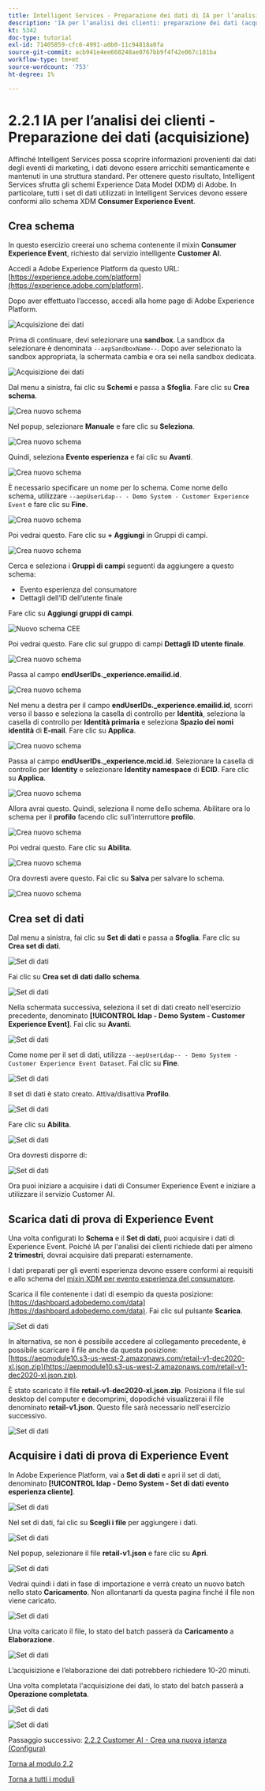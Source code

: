```yaml
---
title: Intelligent Services - Preparazione dei dati di IA per l’analisi dei clienti (acquisizione)
description: 'IA per l’analisi dei clienti: preparazione dei dati (acquisizione)'
kt: 5342
doc-type: tutorial
exl-id: 71405859-cfc6-4991-a0b0-11c94818a0fa
source-git-commit: acb941e4ee668248ae0767bb9f4f42e067c181ba
workflow-type: tm+mt
source-wordcount: '753'
ht-degree: 1%

---
```


# 2.2.1 IA per l’analisi dei clienti - Preparazione dei dati (acquisizione)

Affinché Intelligent Services possa scoprire informazioni provenienti dai dati degli eventi di marketing, i dati devono essere arricchiti semanticamente e mantenuti in una struttura standard. Per ottenere questo risultato, Intelligent Services sfrutta gli schemi Experience Data Model (XDM) di Adobe.
In particolare, tutti i set di dati utilizzati in Intelligent Services devono essere conformi allo schema XDM **Consumer Experience Event**.

## Crea schema

In questo esercizio creerai uno schema contenente il mixin **Consumer Experience Event**, richiesto dal servizio intelligente **Customer AI**.

Accedi a Adobe Experience Platform da questo URL: [https://experience.adobe.com/platform](https://experience.adobe.com/platform).

Dopo aver effettuato l’accesso, accedi alla home page di Adobe Experience Platform.

![Acquisizione dei dati](../../datacollection/module1.2/images/home.png)

Prima di continuare, devi selezionare una **sandbox**. La sandbox da selezionare è denominata ``--aepSandboxName--``. Dopo aver selezionato la sandbox appropriata, la schermata cambia e ora sei nella sandbox dedicata.

![Acquisizione dei dati](../../datacollection/module1.2/images/sb1.png)

Dal menu a sinistra, fai clic su **Schemi** e passa a **Sfoglia**. Fare clic su **Crea schema**.

![Crea nuovo schema](./images/createschemabutton.png)

Nel popup, selezionare **Manuale** e fare clic su **Seleziona**.

![Crea nuovo schema](./images/schmanual.png)

Quindi, seleziona **Evento esperienza** e fai clic su **Avanti**.

![Crea nuovo schema](./images/xdmee.png)

È necessario specificare un nome per lo schema. Come nome dello schema, utilizzare `--aepUserLdap-- - Demo System - Customer Experience Event` e fare clic su **Fine**.

![Crea nuovo schema](./images/schname.png)

Poi vedrai questo. Fare clic su **+ Aggiungi** in Gruppi di campi.

![Crea nuovo schema](./images/xdmee1.png)

Cerca e seleziona i **Gruppi di campi** seguenti da aggiungere a questo schema:

- Evento esperienza del consumatore
- Dettagli dell’ID dell’utente finale

Fare clic su **Aggiungi gruppi di campi**.

![Nuovo schema CEE](./images/cee.png)

Poi vedrai questo. Fare clic sul gruppo di campi **Dettagli ID utente finale**.

![Crea nuovo schema](./images/eui1.png)

Passa al campo **endUserIDs._experience.emailid.id**.

![Crea nuovo schema](./images/eui2.png)

Nel menu a destra per il campo **endUserIDs._experience.emailid.id**, scorri verso il basso e seleziona la casella di controllo per **Identità**, seleziona la casella di controllo per **Identità primaria** e seleziona **Spazio dei nomi identità** di **E-mail**. Fare clic su **Applica**.

![Crea nuovo schema](./images/eui3.png)

Passa al campo **endUserIDs._experience.mcid.id**. Selezionare la casella di controllo per **Identity** e selezionare **Identity namespace** di **ECID**. Fare clic su **Applica**.

![Crea nuovo schema](./images/eui4.png)

Allora avrai questo. Quindi, seleziona il nome dello schema. Abilitare ora lo schema per il **profilo** facendo clic sull&#39;interruttore **profilo**.

![Crea nuovo schema](./images/xdmee3.png)

Poi vedrai questo. Fare clic su **Abilita**.

![Crea nuovo schema](./images/xdmee4.png)

Ora dovresti avere questo. Fai clic su **Salva** per salvare lo schema.

![Crea nuovo schema](./images/xdmee5.png)

## Crea set di dati

Dal menu a sinistra, fai clic su **Set di dati** e passa a **Sfoglia**. Fare clic su **Crea set di dati**.

![Set di dati](./images/createds.png)

Fai clic su **Crea set di dati dallo schema**.

![Set di dati](./images/createdatasetfromschema.png)

Nella schermata successiva, seleziona il set di dati creato nell&#39;esercizio precedente, denominato **[!UICONTROL ldap - Demo System - Customer Experience Event]**. Fai clic su **Avanti**.

![Set di dati](./images/createds1.png)

Come nome per il set di dati, utilizza `--aepUserLdap-- - Demo System - Customer Experience Event Dataset`. Fai clic su **Fine**.

![Set di dati](./images/createds2.png)

Il set di dati è stato creato. Attiva/disattiva **Profilo**.

![Set di dati](./images/createds3.png)

Fare clic su **Abilita**.

![Set di dati](./images/createds4.png)

Ora dovresti disporre di:

![Set di dati](./images/createds5.png)

Ora puoi iniziare a acquisire i dati di Consumer Experience Event e iniziare a utilizzare il servizio Customer AI.

## Scarica dati di prova di Experience Event

Una volta configurati lo **Schema** e il **Set di dati**, puoi acquisire i dati di Experience Event. Poiché IA per l&#39;analisi dei clienti richiede dati per almeno **2 trimestri**, dovrai acquisire dati preparati esternamente.

I dati preparati per gli eventi esperienza devono essere conformi ai requisiti e allo schema del [mixin XDM per evento esperienza del consumatore](https://github.com/adobe/xdm/blob/797cf4930d5a80799a095256302675b1362c9a15/docs/reference/context/experienceevent-consumer.schema.md).

Scarica il file contenente i dati di esempio da questa posizione: [https://dashboard.adobedemo.com/data](https://dashboard.adobedemo.com/data). Fai clic sul pulsante **Scarica**.

![Set di dati](./images/dsn1.png)

In alternativa, se non è possibile accedere al collegamento precedente, è possibile scaricare il file anche da questa posizione: [https://aepmodule10.s3-us-west-2.amazonaws.com/retail-v1-dec2020-xl.json.zip](https://aepmodule10.s3-us-west-2.amazonaws.com/retail-v1-dec2020-xl.json.zip).

È stato scaricato il file **retail-v1-dec2020-xl.json.zip**. Posiziona il file sul desktop del computer e decomprimi, dopodiché visualizzerai il file denominato **retail-v1.json**. Questo file sarà necessario nell&#39;esercizio successivo.

![Set di dati](./images/ingest.png)

## Acquisire i dati di prova di Experience Event

In Adobe Experience Platform, vai a **Set di dati** e apri il set di dati, denominato **[!UICONTROL ldap - Demo System - Set di dati evento esperienza cliente]**.

![Set di dati](./images/ingest1.png)

Nel set di dati, fai clic su **Scegli i file** per aggiungere i dati.

![Set di dati](./images/ingest2.png)

Nel popup, selezionare il file **retail-v1.json** e fare clic su **Apri**.

![Set di dati](./images/ingest3.png)

Vedrai quindi i dati in fase di importazione e verrà creato un nuovo batch nello stato **Caricamento**. Non allontanarti da questa pagina finché il file non viene caricato.

![Set di dati](./images/ingest4.png)

Una volta caricato il file, lo stato del batch passerà da **Caricamento** a **Elaborazione**.

![Set di dati](./images/ingest5.png)

L’acquisizione e l’elaborazione dei dati potrebbero richiedere 10-20 minuti.

Una volta completata l&#39;acquisizione dei dati, lo stato del batch passerà a **Operazione completata**.

![Set di dati](./images/ingest7.png)

![Set di dati](./images/ingest8.png)

Passaggio successivo: [2.2.2 Customer AI - Crea una nuova istanza (Configura)](./ex2.md)

[Torna al modulo 2.2](./intelligent-services.md)

[Torna a tutti i moduli](./../../../overview.md)

